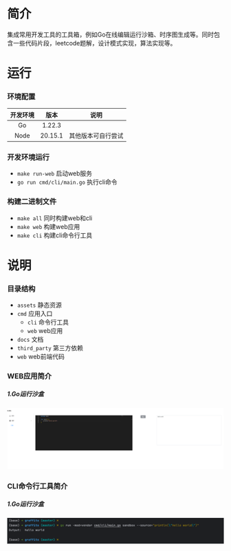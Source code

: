 # 简介

集成常用开发工具的工具箱，例如Go在线编辑运行沙箱、时序图生成等。同时包含一些代码片段，leetcode题解，设计模式实现，算法实现等。

# 运行
### 环境配置
| 开发环境 |   版本    |    说明     |
|:----:|:-------:|:---------:|
|  Go  | 1.22.3  |           |
| Node | 20.15.1 | 其他版本可自行尝试 |


### 开发环境运行
-  `make run-web` 启动web服务
-  `go run cmd/cli/main.go` 执行cli命令

### 构建二进制文件
- `make all` 同时构建web和cli
- `make web` 构建web应用
- `make cli` 构建cli命令行工具



# 说明
### 目录结构
- `assets` 静态资源
- `cmd` 应用入口
  - `cli` 命令行工具
  - `web` web应用
- `docs` 文档
- `third_party` 第三方依赖
- `web` web前端代码

### WEB应用简介
##### 1.Go运行沙盒
![沙盒](./assets/images/sandbox_web.png)

### CLI命令行工具简介
##### 1.Go运行沙盒
![沙盒](./assets/images/sandbox_cli.png)